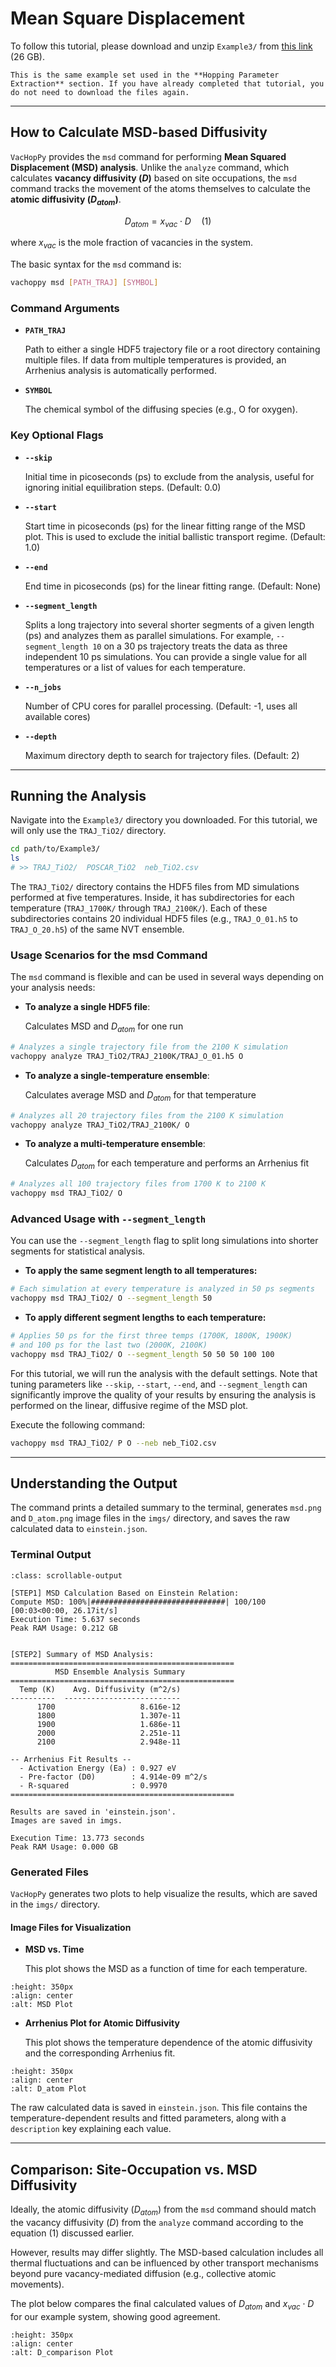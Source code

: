 # Mean Square Displacement

To follow this tutorial, please download and unzip `Example3/` from [this link](https://drive.google.com/file/d/1_gMT74f_1PqxQ8Um1-y_i11Y2tKg7-3f/view?usp=drivesdk) (26 GB).

```{note}
This is the same example set used in the **Hopping Parameter Extraction** section. If you have already completed that tutorial, you do not need to download the files again.
```

---

## How to Calculate MSD-based Diffusivity

`VacHopPy` provides the `msd` command for performing **Mean Squared Displacement (MSD) analysis**. Unlike the `analyze` command, which calculates **vacancy diffusivity ($D$)** based on site occupations, the `msd` command tracks the movement of the atoms themselves to calculate the **atomic diffusivity ($D_{atom}$)**.


$$
D_{atom} = x_{vac} \cdot D \quad (1)
$$

where $x_{vac}$ is the mole fraction of vacancies in the system.


The basic syntax for the `msd` command is:

```bash
vachoppy msd [PATH_TRAJ] [SYMBOL]
```

### Command Arguments

* **`PATH_TRAJ`**

    Path to either a single HDF5 trajectory file or a root directory containing multiple files. If data from multiple temperatures is provided, an Arrhenius analysis is automatically performed.

* **`SYMBOL`**

    The chemical symbol of the diffusing species (e.g., O for oxygen).


### Key Optional Flags

* **`--skip`**

    Initial time in picoseconds (ps) to exclude from the analysis, useful for ignoring initial equilibration steps. (Default: 0.0)

* **`--start`**

    Start time in picoseconds (ps) for the linear fitting range of the MSD plot. This is used to exclude the initial ballistic transport regime. (Default: 1.0)

* **`--end`**

    End time in picoseconds (ps) for the linear fitting range. (Default: None)

* **`--segment_length`**

    Splits a long trajectory into several shorter segments of a given length (ps) and analyzes them as parallel simulations. For example, `--segment_length 10` on a 30 ps trajectory treats the data as three independent 10 ps simulations. You can provide a single value for all temperatures or a list of values for each temperature.

* **`--n_jobs`**

    Number of CPU cores for parallel processing. (Default: -1, uses all available cores)

* **`--depth`**

     Maximum directory depth to search for trajectory files. (Default: 2)

---

## Running the Analysis

Navigate into the `Example3/` directory you downloaded. For this tutorial, we will only use the `TRAJ_TiO2/` directory.

```bash
cd path/to/Example3/
ls
# >> TRAJ_TiO2/  POSCAR_TiO2  neb_TiO2.csv
```

The `TRAJ_TiO2/` directory contains the HDF5 files from MD simulations performed at five temperatures. Inside, it has subdirectories for each temperature (`TRAJ_1700K/` through `TRAJ_2100K/`). Each of these subdirectories contains 20 individual HDF5 files (e.g., `TRAJ_O_01.h5` to `TRAJ_O_20.h5`) of the same NVT ensemble.


### Usage Scenarios for the msd Command

The `msd` command is flexible and can be used in several ways depending on your analysis needs:

* **To analyze a single HDF5 file**:

    Calculates MSD and $D_{atom}$ for one run

```bash
# Analyzes a single trajectory file from the 2100 K simulation
vachoppy analyze TRAJ_TiO2/TRAJ_2100K/TRAJ_O_01.h5 O
```

* **To analyze a single-temperature ensemble**:

    Calculates average MSD and $D_{atom}$ for that temperature

```bash
# Analyzes all 20 trajectory files from the 2100 K simulation
vachoppy analyze TRAJ_TiO2/TRAJ_2100K/ O 
```

* **To analyze a multi-temperature ensemble**:

    Calculates $D_{atom}$ for each temperature and performs an Arrhenius fit


```bash
# Analyzes all 100 trajectory files from 1700 K to 2100 K
vachoppy msd TRAJ_TiO2/ O 
```

### Advanced Usage with `--segment_length`

You can use the `--segment_length` flag to split long simulations into shorter segments for statistical analysis.

* **To apply the same segment length to all temperatures:**

```bash
# Each simulation at every temperature is analyzed in 50 ps segments
vachoppy msd TRAJ_TiO2/ O --segment_length 50
```

* **To apply different segment lengths to each temperature:**
```bash
# Applies 50 ps for the first three temps (1700K, 1800K, 1900K) 
# and 100 ps for the last two (2000K, 2100K)
vachoppy msd TRAJ_TiO2/ O --segment_length 50 50 50 100 100
```

For this tutorial, we will run the analysis with the default settings. Note that tuning parameters like `--skip`, `--start`, `--end`, and `--segment_length` can significantly improve the quality of your results by ensuring the analysis is performed on the linear, diffusive regime of the MSD plot.

Execute the following command:

```bash
vachoppy msd TRAJ_TiO2/ P O --neb neb_TiO2.csv
```

----
## Understanding the Output

The command prints a detailed summary to the terminal, generates `msd.png` and `D_atom.png` image files in the `imgs/` directory, and saves the raw calculated data to `einstein.json`.


### Terminal Output

```{code-block} bash
:class: scrollable-output

[STEP1] MSD Calculation Based on Einstein Relation:
Compute MSD: 100%|##############################| 100/100 [00:03<00:00, 26.17it/s]
Execution Time: 5.637 seconds
Peak RAM Usage: 0.212 GB


[STEP2] Summary of MSD Analysis:
==================================================
          MSD Ensemble Analysis Summary
==================================================
  Temp (K)    Avg. Diffusivity (m^2/s)
----------  --------------------------
      1700                   8.616e-12
      1800                   1.307e-11
      1900                   1.686e-11
      2000                   2.251e-11
      2100                   2.948e-11

-- Arrhenius Fit Results --
  - Activation Energy (Ea) : 0.927 eV
  - Pre-factor (D0)        : 4.914e-09 m^2/s
  - R-squared              : 0.9970
==================================================

Results are saved in 'einstein.json'.
Images are saved in imgs.

Execution Time: 13.773 seconds
Peak RAM Usage: 0.000 GB
```

### Generated Files

`VacHopPy` generates two plots to help visualize the results, which are saved in the `imgs/` directory.

#### Image Files for Visualization

* **MSD vs. Time**

  This plot shows the MSD as a function of time for each temperature.

```{image} ../../_static/msd.png
:height: 350px
:align: center
:alt: MSD Plot
```

* **Arrhenius Plot for Atomic Diffusivity**

  This plot shows the temperature dependence of the atomic diffusivity and the corresponding Arrhenius fit.

```{image} ../../_static/D_atom.png
:height: 350px
:align: center
:alt: D_atom Plot
```

The raw calculated data is saved in `einstein.json`. This file contains the temperature-dependent results and fitted parameters, along with a `description` key explaining each value.

----

## Comparison: Site-Occupation vs. MSD Diffusivity

Ideally, the atomic diffusivity ($D_{atom}$) from the `msd` command should match the vacancy diffusivity ($D$) from the `analyze` command according to the equation (1) discussed earlier.

However, results may differ slightly. The MSD-based calculation includes all thermal fluctuations and can be influenced by other transport mechanisms beyond pure vacancy-mediated diffusion (e.g., collective atomic movements).

The plot below compares the final calculated values of $D_{atom}$ and $x_{vac} \cdot D$ for our example system, showing good agreement.

```{image} ../../_static/D_comparison.png
:height: 350px
:align: center
:alt: D_comparison Plot
```

